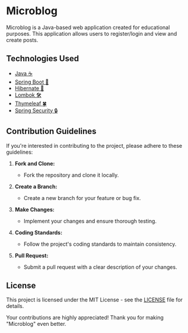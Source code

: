 # Microblog

Microblog is a Java-based web application created for educational purposes. This application allows users to register/login and view and create posts.

## Technologies Used

- [Java ☕](https://www.java.com/)
- [Spring Boot 🍃](https://spring.io/projects/spring-boot)
- [Hibernate 🚀](https://hibernate.org/)
- [Lombok 🛠️](https://projectlombok.org/)
- [Thymeleaf 🍀](https://www.thymeleaf.org/)
- [Spring Security 🔒](https://spring.io/projects/spring-security)
  
## Contribution Guidelines

If you're interested in contributing to the project, please adhere to these guidelines:

1. **Fork and Clone:**
   - Fork the repository and clone it locally.

2. **Create a Branch:**
   - Create a new branch for your feature or bug fix.

3. **Make Changes:**
   - Implement your changes and ensure thorough testing.

4. **Coding Standards:**
   - Follow the project's coding standards to maintain consistency.

5. **Pull Request:**
   - Submit a pull request with a clear description of your changes.

## License

This project is licensed under the MIT License - see the [LICENSE](LICENSE) file for details.

Your contributions are highly appreciated! Thank you for making "Microblog" even better.

